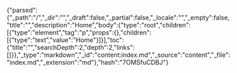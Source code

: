 {"parsed":{"_path":"/","_dir":"","_draft":false,"_partial":false,"_locale":"","_empty":false,"title":"","description":"Home","body":{"type":"root","children":[{"type":"element","tag":"p","props":{},"children":[{"type":"text","value":"Home"}]}],"toc":{"title":"","searchDepth":2,"depth":2,"links":[]}},"_type":"markdown","_id":"content:index.md","_source":"content","_file":"index.md","_extension":"md"},"hash":"7OMSfuCDBJ"}